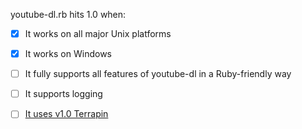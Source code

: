 youtube-dl.rb hits 1.0 when:

* [x] It works on all major Unix platforms
* [x] It works on Windows
* [ ] It fully supports all features of youtube-dl in a Ruby-friendly way
* [ ] It supports logging
* [ ] [It uses v1.0 Terrapin](https://github.com/thoughtbot/terrapin)

